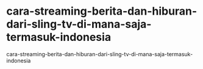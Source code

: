 # cara-streaming-berita-dan-hiburan-dari-sling-tv-di-mana-saja-termasuk-indonesia
cara-streaming-berita-dan-hiburan-dari-sling-tv-di-mana-saja-termasuk-indonesia
